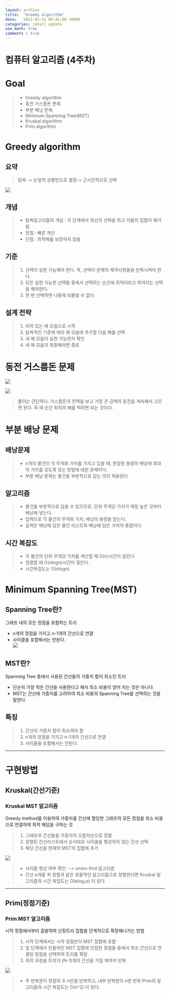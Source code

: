 ```yaml
---
layout: archive  
title:  "Greedy algorithm"  
date:   2022-03-31 09:41:00 +0900  
categories: jekyll update  
use_math: true  
comments : true  
---  
```



# 컴퓨터 알고리즘 (4주차)

# Goal 
> * Greedy algorithm
> * 동전 거스름돈 문제
> * 부분 배낭 문제
> * Minimum Spanning Tree(MST)
> * Kruskal algorithm
> * Prim algorithm

# Greedy algorithm 

## 요약
> 탐욕 -> 눈앞의 상황만으로 결정-> 근시안적으로 선택  

![](https://img1.daumcdn.net/thumb/R1280x0/?scode=mtistory2&fname=https%3A%2F%2Fblog.kakaocdn.net%2Fdn%2FsjDXK%2Fbtq91NZOlOt%2FdNKginLsmuLunBLgcCaeLk%2Fimg.png)
## 개념
> *  탐욕알고리즘의 개념 : 각 단계에서 최선의 선택을 하고 이들의 집합이 해가 됨  
> * 장점 : 빠른 계산  
> * 단점 : 최적해를 보장하지 않음  

## 기준
> 1. 선택이 실현 가능해야 한다. 즉, 선택이 문제의 제약사항들을 만족시켜야 한다.
> 2. 모든 실현 가능한 선택들 중에서 선택하는 순간에 최적이라고 여겨지는 선택을 해야한다.
> 3. 한 번 선택하면 나중에 되돌릴 수 없다.  

## 설계 전략  
> 1. 비어 있는 해 모음으로 시작
> 2. 탐욕적인 기준에 따라 해 모음에 추가할 다음 해를 선택
> 3. 새 해 모음이 실현 가능한지 확인 
> 4. 새 해 모음이 최종해라면 종료  

# 동전 거스름돈 문제  

![](https://img1.daumcdn.net/thumb/R1280x0/?scode=mtistory2&fname=https%3A%2F%2Fblog.kakaocdn.net%2Fdn%2FdeAQUb%2Fbtq98u5kDiE%2FwujcPRSmaYGZbfB7Yq2fnk%2Fimg.png) 

![](https://img1.daumcdn.net/thumb/R1280x0/?scode=mtistory2&fname=https%3A%2F%2Fblog.kakaocdn.net%2Fdn%2Flx8y2%2Fbtq9ZqXR7Yx%2FIhKKN5q0KsLPOh76EakRSk%2Fimg.png)

> 풀이는 간단하다. 거스름돈의 잔액을 보고 가장 큰 금액의 동전을 계속해서 고르면 된다. 즉 매 순간 최적의 해를 택하면 되는 것이다.  

# 부분 배낭 문제  

## 배낭문제  
> * n개의 물건이 각 무게와 가치를 가지고 있을 때, 한정된 용량의 배낭에 최대의 가치를 갖도록 넣는 방법에 대한 문제이다.  
> * 부분 배낭 문제는 물건을 부분적으로 담는 것이 허용된다.  

## 알고리즘  
> * 물건을 부분적으로 담을 수 있으므로, 단위 무게당 가치가 제일 높은 것부터 배낭에 넣는다.  
> * 입력으로 각 물건의 무게와 가치, 배낭의 용량을 받는다.  
> * 출력은 배낭에 담은 물건 리스트와 배낭에 담은 가치의 총합이다.  

## 시간 복잡도
> * 각 물건의 단위 무게당 가치를 계산할 때 O(n)시간이 걸린다.
> * 정렬할 때 O(nlogn)시간이 걸린다.
> * 시간복잡도는 O(nlogn) 

# Minimum Spanning Tree(MST)
## Spanning Tree란?  
그래프 내의 모든 정점을 포함하는 트리  
* n개의 정점을 가지고 n-1개의 간선으로 연결  
* 사이클을 포함해서는 안된다.  
![](https://gmlwjd9405.github.io/images/algorithm-mst/spanning-tree.png)


## MST란?  
Spanning Tree 중에서 사용된 간선들의 가중치 합이 최소인 트리  
* 단순히 가장 적은 간선을 사용한다고 해서 최소 비용이 얻어 지는 것은 아니다.  
*  MST는 간선에 가중치를 고려하여 최소 비용의 Spanning Tree를 선택하는 것을 말한다.  

## 특징 
> 1. 간선의 가중치 합이 최소여야 함  
> 2. n개의 정점을 가지고 n-1개의 간선으로 연결  
> 3. 사이클을 포함해서는 안된다. 
---  



# 구현방법 

## Kruskal(간선기준)

### Kruskal MST 알고리즘  
Greedy method를 이용하여 가중치를 간선에 할당한 그래프의 모든 정점을 최소 비용으로 연결하여 최적 해답을 구하는 것  
> 1. 그래프의 간선들을 가중치의 오름차순으로 정렬  
> 2. 정렬된 간선리스트에서 순서대로 사이클을 형성하지 않는 간선 선택  
> 3. 해당 간선을 현재의 MST의 집합에 추가  


![](https://gmlwjd9405.github.io/images/algorithm-mst/kruskal-example2.png)

> * 사이클 형성 여부 확인 --> union-find 알고리즘
> * 간선 e개를 퀵 정렬과 같은 효율적인 알고리즘으로 정렬한다면
Kruskal 알고리즘의 시간 복잡도는 O(elog₂e) 이 된다.

---  

## Prim(정점기준)

### Prim MST 알고리즘
시작 정점에서부터 출발하여 신장트리 집합을 단계적으로 확장해나가는 방법  

> 1. 시작 단계에서는 시작 정점만이 MST 집합에 포함
> 2. 앞 단계에서 만들어진 MST 집합에 인접한 정점들 중에서 최소 간선으로 연결된 정점을 선택하여 트리를 확장
> 3. 위의 과정을 트리가 (N-1)개의 간선을 가질 때까지 반복   

![](https://gmlwjd9405.github.io/images/algorithm-mst/prim-example.png)

> * 주 반복문이 정점의 수 n만큼 반복하고, 내부 반복문이 n번 반복
Prim의 알고리즘의 시간 복잡도는 O(n^2) 이 된다.  








